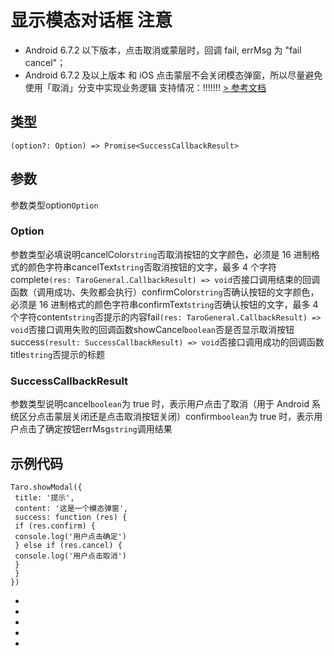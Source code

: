 # 显示模态对话框 **注意**

- Android 6.7.2 以下版本，点击取消或蒙层时，回调 fail, errMsg 为 "fail cancel"；
- Android 6.7.2 及以上版本 和 iOS 点击蒙层不会关闭模态弹窗，所以尽量避免使用「取消」分支中实现业务逻辑
支持情况：!!!!!!!
[> 参考文档
](https://developers.weixin.qq.com/miniprogram/dev/api/ui/interaction/wx.showModal.html)
## 类型[​](showModal.html#类型)
```tsx
(option?: Option) => Promise<SuccessCallbackResult>
```

## 参数[​](showModal.html#参数)
参数类型option`Option`
### Option[​](showModal.html#option)
参数类型必填说明cancelColor`string`否取消按钮的文字颜色，必须是 16 进制格式的颜色字符串cancelText`string`否取消按钮的文字，最多 4 个字符complete`(res: TaroGeneral.CallbackResult) => void`否接口调用结束的回调函数（调用成功、失败都会执行）confirmColor`string`否确认按钮的文字颜色，必须是 16 进制格式的颜色字符串confirmText`string`否确认按钮的文字，最多 4 个字符content`string`否提示的内容fail`(res: TaroGeneral.CallbackResult) => void`否接口调用失败的回调函数showCancel`boolean`否是否显示取消按钮success`(result: SuccessCallbackResult) => void`否接口调用成功的回调函数title`string`否提示的标题
### SuccessCallbackResult[​](showModal.html#successcallbackresult)
参数类型说明cancel`boolean`为 true 时，表示用户点击了取消（用于 Android 系统区分点击蒙层关闭还是点击取消按钮关闭）confirm`boolean`为 true 时，表示用户点击了确定按钮errMsg`string`调用结果
## 示例代码[​](showModal.html#示例代码)
```tsx
Taro.showModal({
 title: '提示',
 content: '这是一个模态弹窗',
 success: function (res) {
 if (res.confirm) {
 console.log('用户点击确定')
 } else if (res.cancel) {
 console.log('用户点击取消')
 }
 }
})
```

- 
- 

- 
- 

-
